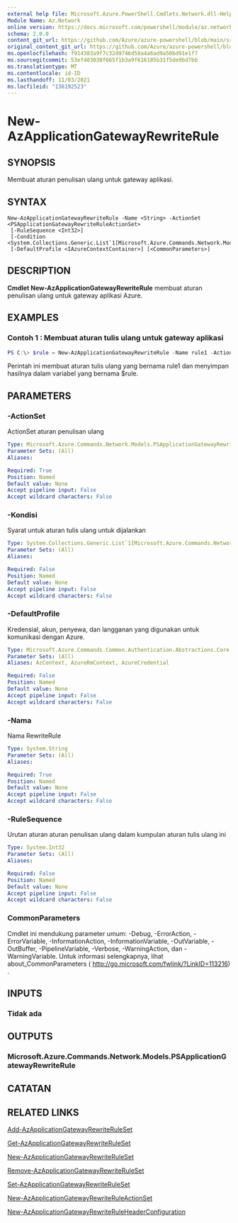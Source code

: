 ```yaml
---
external help file: Microsoft.Azure.PowerShell.Cmdlets.Network.dll-Help.xml
Module Name: Az.Network
online version: https://docs.microsoft.com/powershell/module/az.network/new-azapplicationgatewayrewriterule
schema: 2.0.0
content_git_url: https://github.com/Azure/azure-powershell/blob/main/src/Network/Network/help/New-AzApplicationGatewayRewriteRule.md
original_content_git_url: https://github.com/Azure/azure-powershell/blob/main/src/Network/Network/help/New-AzApplicationGatewayRewriteRule.md
ms.openlocfilehash: f914383a9f7c32d9746d58a4a6ad9a50bd91e1f7
ms.sourcegitcommit: 53ef403038f665f1b3a9f616185b31f5de9bd7bb
ms.translationtype: MT
ms.contentlocale: id-ID
ms.lasthandoff: 11/03/2021
ms.locfileid: "136192523"
---
```

# New-AzApplicationGatewayRewriteRule

## SYNOPSIS
Membuat aturan penulisan ulang untuk gateway aplikasi.

## SYNTAX

```
New-AzApplicationGatewayRewriteRule -Name <String> -ActionSet <PSApplicationGatewayRewriteRuleActionSet>
 [-RuleSequence <Int32>]
 [-Condition <System.Collections.Generic.List`1[Microsoft.Azure.Commands.Network.Models.PSApplicationGatewayRewriteRuleCondition]>]
 [-DefaultProfile <IAzureContextContainer>] [<CommonParameters>]
```

## DESCRIPTION
**Cmdlet New-AzApplicationGatewayRewriteRule** membuat aturan penulisan ulang untuk gateway aplikasi Azure.

## EXAMPLES

### Contoh 1 : Membuat aturan tulis ulang untuk gateway aplikasi
```powershell
PS C:\> $rule = New-AzApplicationGatewayRewriteRule -Name rule1 -ActionSet $action -RuleSequence 101 -Condition $condition
```

Perintah ini membuat aturan tulis ulang yang bernama rule1 dan menyimpan hasilnya dalam variabel yang bernama $rule.

## PARAMETERS

### -ActionSet
ActionSet aturan penulisan ulang

```yaml
Type: Microsoft.Azure.Commands.Network.Models.PSApplicationGatewayRewriteRuleActionSet
Parameter Sets: (All)
Aliases:

Required: True
Position: Named
Default value: None
Accept pipeline input: False
Accept wildcard characters: False
```

### -Kondisi
Syarat untuk aturan tulis ulang untuk dijalankan

```yaml
Type: System.Collections.Generic.List`1[Microsoft.Azure.Commands.Network.Models.PSApplicationGatewayRewriteRuleCondition]
Parameter Sets: (All)
Aliases:

Required: False
Position: Named
Default value: None
Accept pipeline input: False
Accept wildcard characters: False
```

### -DefaultProfile
Kredensial, akun, penyewa, dan langganan yang digunakan untuk komunikasi dengan Azure.

```yaml
Type: Microsoft.Azure.Commands.Common.Authentication.Abstractions.Core.IAzureContextContainer
Parameter Sets: (All)
Aliases: AzContext, AzureRmContext, AzureCredential

Required: False
Position: Named
Default value: None
Accept pipeline input: False
Accept wildcard characters: False
```

### -Nama
Nama RewriteRule

```yaml
Type: System.String
Parameter Sets: (All)
Aliases:

Required: True
Position: Named
Default value: None
Accept pipeline input: False
Accept wildcard characters: False
```

### -RuleSequence
Urutan aturan aturan penulisan ulang dalam kumpulan aturan tulis ulang ini

```yaml
Type: System.Int32
Parameter Sets: (All)
Aliases:

Required: False
Position: Named
Default value: None
Accept pipeline input: False
Accept wildcard characters: False
```

### CommonParameters
Cmdlet ini mendukung parameter umum: -Debug, -ErrorAction, -ErrorVariable, -InformationAction, -InformationVariable, -OutVariable, -OutBuffer, -PipelineVariable, -Verbose, -WarningAction, dan -WarningVariable. Untuk informasi selengkapnya, lihat about_CommonParameters ( http://go.microsoft.com/fwlink/?LinkID=113216) .

## INPUTS

### Tidak ada

## OUTPUTS

### Microsoft.Azure.Commands.Network.Models.PSApplicationGatewayRewriteRule

## CATATAN

## RELATED LINKS

[Add-AzApplicationGatewayRewriteRuleSet](./Add-AzApplicationGatewayRewriteRuleSet.md)

[Get-AzApplicationGatewayRewriteRuleSet](./Get-AzApplicationGatewayRewriteRuleSet.md)

[New-AzApplicationGatewayRewriteRuleSet](./New-AzApplicationGatewayRewriteRuleSet.md)

[Remove-AzApplicationGatewayRewriteRuleSet](./Remove-AzApplicationGatewayRewriteRuleSet.md)

[Set-AzApplicationGatewayRewriteRuleSet](./Set-AzApplicationGatewayRewriteRuleSet.md)

[New-AzApplicationGatewayRewriteRuleActionSet](./New-AzApplicationGatewayRewriteRuleActionSet.md)

[New-AzApplicationGatewayRewriteRuleHeaderConfiguration](./New-AzApplicationGatewayRewriteRuleHeaderConfiguration.md)
